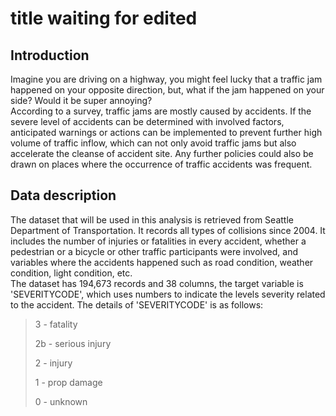 # title waiting for edited  
## Introduction  
Imagine you are driving on a highway, you might feel lucky that a traffic jam happened on your opposite direction, but, what if the jam happened on your side? Would it be super annoying?   
According to a survey, traffic jams are mostly caused by accidents. If the severe level of accidents can be determined with involved factors, anticipated warnings or actions can be implemented to prevent further high volume of traffic inflow, which can not only avoid traffic jams but also accelerate the cleanse of accident site. Any further policies could also be drawn on places where the occurrence of traffic accidents was frequent.  

## Data description 

The dataset that will be used in this analysis is retrieved from Seattle Department of Transportation. It records all types of collisions since 2004. It includes the number of injuries or fatalities in every accident, whether a pedestrian or a bicycle or other traffic participants were involved, and variables where the accidents happened such as road condition, weather condition, light condition, etc.  
The dataset has 194,673 records and 38 columns, the target variable is 'SEVERITYCODE', which uses numbers to indicate the levels severity related to the accident. The details of 'SEVERITYCODE' is as follows:

> 3 - fatality  
>
> 2b - serious injury  
>
> 2 - injury  
>
> 1 - prop damage  
>
> 0 - unknown
